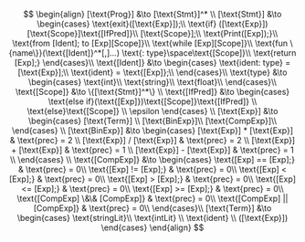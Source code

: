 $$
    \begin{align}
        [\text{Prog}] &\to [\text{Stmt}]^* \\
        [\text{Stmt}] &\to
        \begin{cases}
            \text{exit}([\text{Exp}]);\\
            \text{if} ([\text{Exp}])[\text{Scope}]\text{[IfPred]}\\
            [\text{Scope}];\\
            \text{Print([Exp]);}\\
            \text{from [Ident]; to [Exp][Scope]}\\
            \text{while [Exp][Scope]}\\
            \text{fun \{name\}}(\text{[Ident]}^*[,]...) \text{: type}\space\text{[Scope]}\\
            \text{return [Exp];}
        \end{cases}\\
        \text{[Ident]} &\to
        \begin{cases}
            \text{ident: type} = [\text{Exp}];\\
            \text{ident} = \text{[Exp]};\\
        \end{cases}\\
        \text{type} &\to
        \begin{cases}
            \text{int}\\
            \text{string}\\
            \text{float}\\
        \end{cases}\\
        \text{[Scope]} &\to \{[\text{Stmt}]^*\} \\
        \text{[IfPred]} &\to
        \begin{cases}
            \text{else if}(\text{[Exp]})\text{[Scope]}\text{[IfPred]} \\
            \text{else}\text{[Scope]} \\
            \epsilon
        \end{cases} \\
        [\text{Exp}] &\to
        \begin{cases}
            [\text{Term}] \\
            [\text{BinExp}]\\
            [\text{CompExp}]\\
        \end{cases} \\
        [\text{BinExp}] &\to
        \begin{cases}
            [\text{Exp}] * [\text{Exp}] & \text{prec} = 2 \\
            [\text{Exp}] / [\text{Exp}] & \text{prec} = 2 \\
            [\text{Exp}] + [\text{Exp}] & \text{prec} = 1 \\
            [\text{Exp}] - [\text{Exp}] & \text{prec} = 1 \\
        \end{cases} \\
        \text{[CompExp]} &\to
        \begin{cases}
            \text{[Exp] == [Exp];} & \text{prec} = 0\\
            \text{[Exp] != [Exp];} & \text{prec} = 0\\
            \text{[Exp] < [Exp];} & \text{prec} = 0\\
            \text{[Exp] > [Exp];} & \text{prec} = 0\\
            \text{[Exp] <= [Exp];} & \text{prec} = 0\\
            \text{[Exp] >= [Exp];} & \text{prec} = 0\\
            \text{[CompExp] \&\& [CompExp]} & \text{prec} = 0\\
            \text{[CompExp] || [CompExp]} & \text{prec} = 0\\
        \end{cases}\\
        [\text{Term}] &\to
        \begin{cases}
            \text{stringLit}\\
            \text{intLit} \\
            \text{ident} \\
            ([\text{Exp}])
        \end{cases}
    \end{align}
$$
